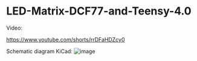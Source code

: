 # LED-Matrix-DCF77-and-Teensy-4.0

Video:

https://www.youtube.com/shorts/rrDFaHDZcy0


Schematic diagram KiCad:
![image](https://user-images.githubusercontent.com/96622339/199926431-eb282484-e254-4f76-a67b-c7f142bb9459.png)


